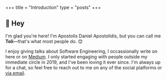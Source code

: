 +++
title = "Introduction"
type = "posts"
+++

## 👋 Hey

I'm glad you're here! I'm Apostolis Daniel Apostolidis, but you can call me **Toli**—that's what most people do. 😊

I enjoy giving talks about Software Engineering, I occassionally write on here or on [Medium](https://medium.com/@tolisapostolidis). I only started engaging with people outside my immediate circle in 2019, and I've been loving it ever since. I'm always up for a chat, so feel free to reach out to me on any of the social platforms or [via email](mailto:me@toli.io).
